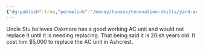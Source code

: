 ```yaml
---
{"dg-publish":true,"permalink":"/money/houses/renovation-skills/yard-and-outside/new-ac/","tags":["oakmore"],"created":"Jun 04, 2023, 11:21 PM","updated":""}
---
```



Uncle Stu believes Oakmore has a good working AC unit and would not replace it until it is needing replacing. That being said it is 20ish years old. It cost him $5,000 to replace the AC unit in Ashcrest.